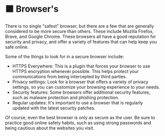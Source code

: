 # 🟫 Browser's

There is no single "safest" browser, but there are a few that are generally considered to be more secure than others. These include Mozilla Firefox, Brave, and Google Chrome. These browsers all have a good reputation for security and privacy, and offer a variety of features that can help keep you safe online.

Some of the things to look for in a secure browser include:

* HTTPS Everywhere: This is a plugin that forces your browser to use HTTPS encryption whenever possible. This helps protect your communications from being intercepted by third parties.
* Privacy settings: Look for a browser that offers a variety of privacy settings, so you can customize your browsing experience to your needs.
* Security features: Some browsers offer additional security features, such as malware protection and phishing protection.
* Regular updates: It's important to use a browser that is regularly updated with the latest security patches.

Of course, even the best browser is only as secure as the user. Be sure to practice good online safety habits, such as using strong passwords and being cautious about the websites you visit.
